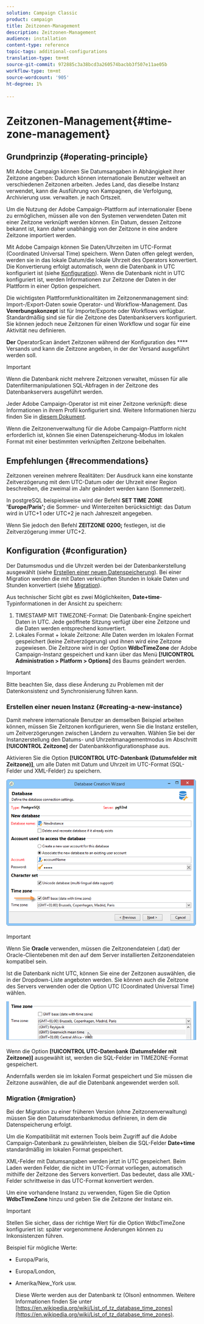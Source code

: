 ```yaml
---
solution: Campaign Classic
product: campaign
title: Zeitzonen-Management
description: Zeitzonen-Management
audience: installation
content-type: reference
topic-tags: additional-configurations
translation-type: tm+mt
source-git-commit: 972885c3a38bcd3a260574bacbb3f507e11ae05b
workflow-type: tm+mt
source-wordcount: '905'
ht-degree: 1%

---
```



# Zeitzonen-Management{#time-zone-management}

## Grundprinzip {#operating-principle}

Mit Adobe Campaign können Sie Datumsangaben in Abhängigkeit ihrer Zeitzone angeben: Dadurch können internationale Benutzer weltweit an verschiedenen Zeitzonen arbeiten. Jedes Land, das dieselbe Instanz verwendet, kann die Ausführung von Kampagnen, die Verfolgung, Archivierung usw. verwalten. je nach Ortszeit.

Um die Nutzung der Adobe Campaign-Plattform auf internationaler Ebene zu ermöglichen, müssen alle von den Systemen verwendeten Daten mit einer Zeitzone verknüpft werden können. Ein Datum, dessen Zeitzone bekannt ist, kann daher unabhängig von der Zeitzone in eine andere Zeitzone importiert werden.

Mit Adobe Campaign können Sie Daten/Uhrzeiten im UTC-Format (Coordinated Universal Time) speichern. Wenn Daten offen gelegt werden, werden sie in das lokale Datum/die lokale Uhrzeit des Operators konvertiert. Die Konvertierung erfolgt automatisch, wenn die Datenbank in UTC konfiguriert ist (siehe [Konfiguration](#configuration)). Wenn die Datenbank nicht in UTC konfiguriert ist, werden Informationen zur Zeitzone der Daten in der Plattform in einer Option gespeichert.

Die wichtigsten Plattformfunktionalitäten im Zeitzonenmanagement sind: Import-/Export-Daten sowie Operator- und Workflow-Management. Das **Vererbungskonzept** ist für Importe/Exporte oder Workflows verfügbar. Standardmäßig sind sie für die Zeitzone des Datenbankservers konfiguriert. Sie können jedoch neue Zeitzonen für einen Workflow und sogar für eine Aktivität neu definieren.

**Der** OperatorScan ändert Zeitzonen während der Konfiguration des  **** Versands und kann die Zeitzone angeben, in der der Versand ausgeführt werden soll.

>[!IMPORTANT]
>
>Wenn die Datenbank nicht mehrere Zeitzonen verwaltet, müssen für alle Datenfiltermanipulationen SQL-Abfragen in der Zeitzone des Datenbankservers ausgeführt werden.

Jeder Adobe Campaign-Operator ist mit einer Zeitzone verknüpft: diese Informationen in ihrem Profil konfiguriert sind. Weitere Informationen hierzu finden Sie in [diesem Dokument](../../platform/using/access-management.md).

Wenn die Zeitzonenverwaltung für die Adobe Campaign-Plattform nicht erforderlich ist, können Sie einen Datenspeicherung-Modus im lokalen Format mit einer bestimmten verknüpften Zeitzone beibehalten.

## Empfehlungen {#recommendations}

Zeitzonen vereinen mehrere Realitäten: Der Ausdruck kann eine konstante Zeitverzögerung mit dem UTC-Datum oder der Uhrzeit einer Region beschreiben, die zweimal im Jahr geändert werden kann (Sommerzeit).

In postgreSQL beispielsweise wird der Befehl **SET TIME ZONE &#39;Europe/Paris&#39;;** die Sommer- und Winterzeiten berücksichtigt: das Datum wird in UTC+1 oder UTC+2 je nach Jahreszeit angegeben.

Wenn Sie jedoch den Befehl **ZEITZONE 0200;** festlegen, ist die Zeitverzögerung immer UTC+2.

## Konfiguration {#configuration}

Der Datumsmodus und die Uhrzeit werden bei der Datenbankerstellung ausgewählt (siehe [Erstellen einer neuen Datenspeicherung](#creating-a-new-instance)). Bei einer Migration werden die mit Daten verknüpften Stunden in lokale Daten und Stunden konvertiert (siehe [Migration](#migration)).

Aus technischer Sicht gibt es zwei Möglichkeiten, **Date+time**-Typinformationen in der Ansicht zu speichern:

1. TIMESTAMP MIT TIMEZONE-Format: Die Datenbank-Engine speichert Daten in UTC. Jede geöffnete Sitzung verfügt über eine Zeitzone und die Daten werden entsprechend konvertiert.
1. Lokales Format + lokale Zeitzone: Alle Daten werden im lokalen Format gespeichert (keine Zeitverzögerung) und ihnen wird eine Zeitzone zugewiesen. Die Zeitzone wird in der Option **WdbcTimeZone** der Adobe Campaign-Instanz gespeichert und kann über das Menü **[!UICONTROL Administration > Platform > Options]** des Baums geändert werden.

>[!IMPORTANT]
>
>Bitte beachten Sie, dass diese Änderung zu Problemen mit der Datenkonsistenz und Synchronisierung führen kann.

### Erstellen einer neuen Instanz {#creating-a-new-instance}

Damit mehrere internationale Benutzer an demselben Beispiel arbeiten können, müssen Sie Zeitzonen konfigurieren, wenn Sie die Instanz erstellen, um Zeitverzögerungen zwischen Ländern zu verwalten. Wählen Sie bei der Instanzerstellung den Datums- und Uhrzeitmanagementmodus im Abschnitt **[!UICONTROL Zeitzone]** der Datenbankkonfigurationsphase aus.

Aktivieren Sie die Option **[!UICONTROL UTC-Datenbank (Datumsfelder mit Zeitzone)]**, um alle Daten mit Datum und Uhrzeit im UTC-Format (SQL-Felder und XML-Felder) zu speichern.

![](assets/install_wz_select_utc_option.png)

>[!IMPORTANT]
>
>Wenn Sie **Oracle** verwenden, müssen die Zeitzonendateien (.dat) der Oracle-Clientebenen mit den auf dem Server installierten Zeitzonendateien kompatibel sein.

Ist die Datenbank nicht UTC, können Sie eine der Zeitzonen auswählen, die in der Dropdown-Liste angeboten werden. Sie können auch die Zeitzone des Servers verwenden oder die Option UTC (Coordinated Universal Time) wählen.

![](assets/install_wz_unselect_utc_option.png)

Wenn die Option **[!UICONTROL UTC-Datenbank (Datumsfelder mit Zeitzone)]** ausgewählt ist, werden die SQL-Felder im TIMEZONE-Format gespeichert.

Andernfalls werden sie im lokalen Format gespeichert und Sie müssen die Zeitzone auswählen, die auf die Datenbank angewendet werden soll.

### Migration {#migration}

Bei der Migration zu einer früheren Version (ohne Zeitzonenverwaltung) müssen Sie den Datumsdatenbankmodus definieren, in dem die Datenspeicherung erfolgt.

Um die Kompatibilität mit externen Tools beim Zugriff auf die Adobe Campaign-Datenbank zu gewährleisten, bleiben die SQL-Felder **Date+time** standardmäßig im lokalen Format gespeichert.

XML-Felder mit Datumsangaben werden jetzt in UTC gespeichert. Beim Laden werden Felder, die nicht im UTC-Format vorliegen, automatisch mithilfe der Zeitzone des Servers konvertiert. Das bedeutet, dass alle XML-Felder schrittweise in das UTC-Format konvertiert werden.

Um eine vorhandene Instanz zu verwenden, fügen Sie die Option **WdbcTimeZone** hinzu und geben Sie die Zeitzone der Instanz ein.

>[!IMPORTANT]
>
>Stellen Sie sicher, dass der richtige Wert für die Option WdbcTimeZone konfiguriert ist: später vorgenommene Änderungen können zu Inkonsistenzen führen.

Beispiel für mögliche Werte:

* Europa/Paris,
* Europa/London,
* Amerika/New_York usw.

   Diese Werte werden aus der Datenbank tz (Olson) entnommen. Weitere Informationen finden Sie unter [https://en.wikipedia.org/wiki/List_of_tz_database_time_zones](https://en.wikipedia.org/wiki/List_of_tz_database_time_zones).

